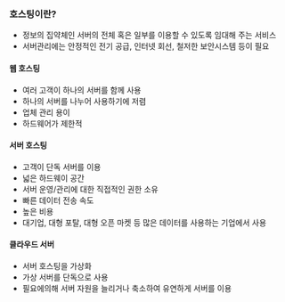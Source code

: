 ### 호스팅이란?
- 정보의 집약체인 서버의 전체 혹은 일부를 이용할 수 있도록 임대해 주는 서비스
- 서버관리에는 안정적인 전기 공급, 인터넷 회선, 철저한 보안시스템 등이 필요

#### 웹 호스팅
- 여러 고객이  하나의 서버를 함께 사용
- 하나의 서버를 나누어 사용하기에 저렴
- 업체 관리 용이
- 하드웨어가 제한적

#### 서버 호스팅
- 고객이 단독 서버를 이용
- 넓은 하드웨이 공간
- 서버 운영/관리에 대한 직접적인 권한 소유
- 빠른 데이터 전송 속도
- 높은 비용
- 대기업, 대형 포탈, 대형 오픈 마켓 등 많은 데이터를 사용하는 기업에서 사용

#### 클라우드 서버
- 서버 호스팅을 가상화
- 가상 서버를 단독으로 사용
- 필요에의해 서버 자원을 늘리거나 축소하여 유연하게 서버를 이용
